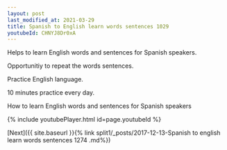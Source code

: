```yaml
---
layout: post
last_modified_at: 2021-03-29
title: Spanish to English learn words sentences 1029 
youtubeId: CHNYJ8Dr0xA
---
```

 
 
Helps to learn English words and sentences for Spanish speakers.

Opportunitiy to repeat the words sentences. 

Practice English language. 
 
10 minutes practice every day. 
 
How to learn English words and sentences for Spanish speakers 
 
{% include youtubePlayer.html id=page.youtubeId %}
 
 
[Next]({{ site.baseurl }}{% link  split1/_posts/2017-12-13-Spanish to english learn words sentences 1274 .md%})
 
